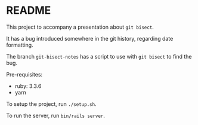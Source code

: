 # README

This project to accompany a presentation about `git bisect`.

It has a bug introduced somewhere in the git history, regarding date formatting.

The branch `git-bisect-notes` has a script to use with `git bisect` to find the bug.

Pre-requisites:
* ruby: 3.3.6
* yarn

To setup the project, run `./setup.sh`.

To run the server, run `bin/rails server`.
